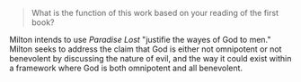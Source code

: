 > What is the function of this work based on your reading of the first book?

Milton intends to use *Paradise Lost* "justifie the wayes of God to men." Milton seeks to address
the claim that God is either not omnipotent or not benevolent by discussing the nature of evil, and the
way it could exist within a framework where God is both omnipotent and all benevolent.
